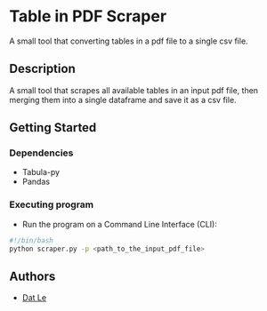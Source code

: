 # Table in PDF Scraper

A small tool that converting tables in a pdf file to a single csv file.

## Description

A small tool that scrapes all available tables in an input pdf file, then merging them into a single dataframe and save it as a csv file.

## Getting Started

### Dependencies

* Tabula-py
* Pandas

### Executing program

* Run the program on a Command Line Interface (CLI):

```bash
#!/bin/bash
python scraper.py -p <path_to_the_input_pdf_file>
```

## Authors

* [Dat Le](mailto:dat.mq.le@gmail.com)
